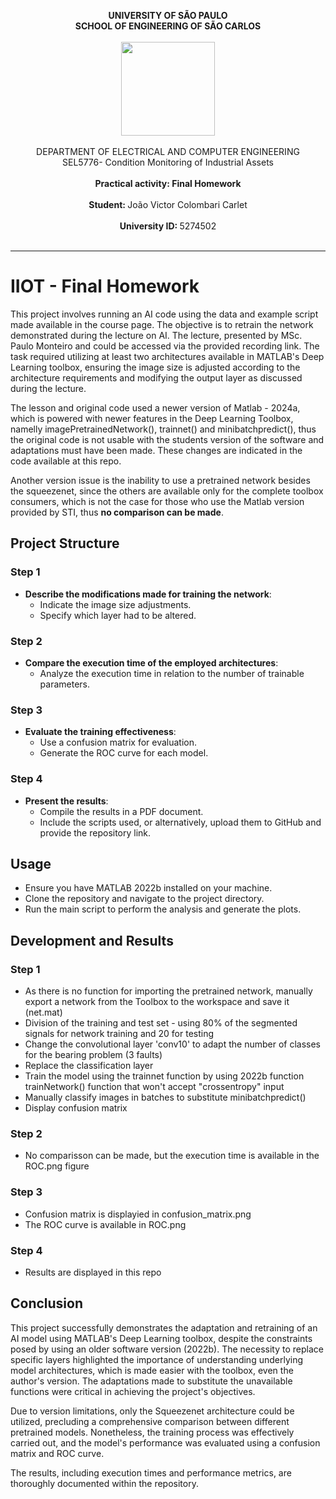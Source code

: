 <!DOCTYPE html>
<html lang="en">
<head>
  <meta charset="UTF-8">
  <meta name="viewport" content="width=device-width, initial-scale=1.0">
</head>
<body>

<p align="center">
  <b> UNIVERSITY OF SÃO PAULO </b>
  <br>
  <b> SCHOOL OF ENGINEERING OF SÃO CARLOS </b>
  <br> <br>
  <img src="https://github.com/joaocolombari/Projeto2023/assets/105496210/b6cf7a10-fe32-4d49-b1be-8d29e147b0ec" width="150">
  <br> <br>
  DEPARTMENT OF ELECTRICAL AND COMPUTER ENGINEERING
  <br>
  SEL5776- Condition Monitoring of Industrial Assets
  <br> <br>
  <b> Practical activity: Final Homework </b>
  <br><br>
  <b>Student: </b> João Victor Colombari Carlet <br><br>
  <b>University ID: </b> 5274502 <br><br>
</p>

<hr>

<h1>IIOT - Final Homework</h1>

<p> This project involves running an AI code using the data and example script made available in the course page. The objective is to retrain the network demonstrated during the lecture on AI. The lecture, presented by MSc. Paulo Monteiro and could be accessed via the provided recording link. The task required utilizing at least two architectures available in MATLAB's Deep Learning toolbox, ensuring the image size is adjusted according to the architecture requirements and modifying the output layer as discussed during the lecture. </p>

<p> The lesson and original code used a newer version of Matlab - 2024a, which is powered with newer features in the Deep Learning Toolbox, namelly imagePretrainedNetwork(), trainnet() and minibatchpredict(), thus the original code is not usable with the students version of the software and adaptations must have been made. These changes are indicated in the code available at this repo.</p>

<p> Another version issue is the inability to use a pretrained network besides the squeezenet, since the others are available only for the complete toolbox consumers, which is not the case for those who use the Matlab version provided by STI, thus <b>no comparison can be made</b>. </p>

<h2>Project Structure</h2>

<h3>Step 1</h3>
<ul>
  <li><b>Describe the modifications made for training the network</b>:
    <ul>
      <li>Indicate the image size adjustments.</li>
      <li>Specify which layer had to be altered.</li>
    </ul>
  </li>
</ul>

<h3>Step 2</h3>
<ul>
  <li><b>Compare the execution time of the employed architectures</b>:
    <ul>
      <li>Analyze the execution time in relation to the number of trainable parameters.</li>
    </ul>
  </li>
</ul>

<h3>Step 3</h3>
<ul>
  <li><b>Evaluate the training effectiveness</b>:
    <ul>
      <li>Use a confusion matrix for evaluation.</li>
      <li>Generate the ROC curve for each model.</li>
    </ul>
  </li>
</ul>

<h3>Step 4</h3>
<ul>
  <li><b>Present the results</b>:
    <ul>
      <li>Compile the results in a PDF document.</li>
      <li>Include the scripts used, or alternatively, upload them to GitHub and provide the repository link.</li>
    </ul>
  </li>
</ul>

<h2>Usage</h2>
<ul>
  <li>Ensure you have MATLAB 2022b installed on your machine.</li>
  <li>Clone the repository and navigate to the project directory.</li>
  <li>Run the main script to perform the analysis and generate the plots.</li>
</ul>

<h2>Development and Results</h2>

<h3>Step 1</h3>
<ul>
  <li> As there is no function for importing the pretrained network, manually export a network from the Toolbox to the workspace and save it (net.mat)</li>
  <li> Division of the training and test set - using 80% of the segmented signals for network training and 20 for testing</li> 
  <li> Change the convolutional layer 'conv10' to adapt the number of classes for the bearing problem (3 faults) </li>
  <li> Replace the classification layer </li>
  <li> Train the model using the trainnet function by using 2022b function trainNetwork() function that won't accept "crossentropy" input </li>
  <li> Manually classify images in batches to substitute minibatchpredict() </li>
  <li> Display confusion matrix </li>
</ul>

<h3>Step 2</h3>
<ul>
  <li> No comparisson can be made, but the execution time is available in the ROC.png figure</li>
</ul>

<h3>Step 3</h3>
<ul>
  <li> Confusion matrix is displayied in confusion_matrix.png </li>
  <li> The ROC curve is available in ROC.png </li>
</ul>

<h3>Step 4</h3>
<ul>
  <li> Results are displayed in this repo </li>
</ul>

<h2>Conclusion</h2>
<p>This project successfully demonstrates the adaptation and retraining of an AI model using MATLAB's Deep Learning toolbox, despite the constraints posed by using an older software version (2022b). The necessity to replace specific layers highlighted the importance of understanding underlying model architectures, which is made easier with the toolbox, even the author's version. The adaptations made to substitute the unavailable functions were critical in achieving the project's objectives.

Due to version limitations, only the Squeezenet architecture could be utilized, precluding a comprehensive comparison between different pretrained models. Nonetheless, the training process was effectively carried out, and the model's performance was evaluated using a confusion matrix and ROC curve.

The results, including execution times and performance metrics, are thoroughly documented within the repository.</p>

</body>
</html>
